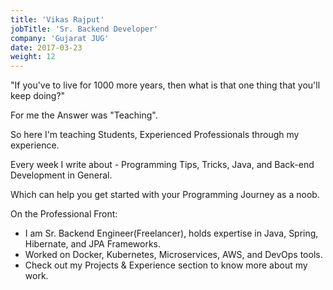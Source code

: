 ```yaml
---
title: 'Vikas Rajput'
jobTitle: 'Sr. Backend Developer'
company: 'Gujarat JUG'
date: 2017-03-23
weight: 12
---
```


"If you've to live for 1000 more years, then what is that one thing that you'll keep doing?"

For me the Answer was "Teaching".

So here I'm teaching Students, Experienced Professionals through my experience.

Every week I write about - Programming Tips, Tricks, Java, and Back-end Development in General.

Which can help you get started with your Programming Journey as a noob.

On the Professional Front:
- I am Sr. Backend Engineer(Freelancer), holds expertise in Java, Spring, Hibernate, and JPA Frameworks.
- Worked on Docker, Kubernetes, Microservices, AWS, and DevOps tools.
- Check out my Projects & Experience section to know more about my work.
